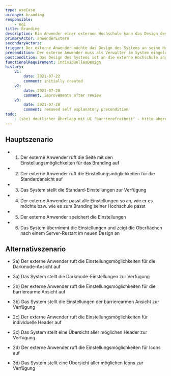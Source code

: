 ```yaml
---
type: useCase
acronym: branding
responsible: 
    - ngi
title: Branding
description: Ein Anwender einer externen Hochschule kann das Design des Systems individuell anpassen
primaryActor: anwenderExtern
secondaryActors:
trigger: Der externe Anwender möchte das Design des Systems an seine Hochschule anpassen
precondition: Der externe Anwender muss als Verwalter im System eingeloggt sein
postcondition: Das Design des Systems ist an die externe Hochschule angepasst
functionalRequirement: IndividuellesDesign
history:
    v1:
        date: 2021-07-22
        comment: initially created
    v2: 
        date: 2021-07-28
        comment: improvements after review
    v3:
        date: 2021-07-28
        comment: removed self explanatory precondition
todo: 
    - (sbe) deutlicher Überlapp mit UC "barrierefreiheit" - bitte abgrenzen oder zusammenführen
---
```


## Hauptszenario

* 1) Der externe Anwender ruft die Seite mit den Einstellungsmöglichkeiten für das Branding auf
* 2) Der externe Anwender ruft die Einstellungsmöglichkeiten für die Standardansicht auf
* 3) Das System stellt die Standard-Einstellungen zur Verfügung
* 4) Der externe Anwender passt alle  Einstellungen so an, wie er es möchte bzw. wie es zum Branding seiner Hochschule passt
* 5) Der externe Anwender speichert die Einstellungen
* 6) Das System übernimmt die Einstellungen und zeigt die Oberflächen nach einem Server-Restart im neuen Design an

## Alternativszenario

* 2a) Der externe Anwender ruft die Einstellungsmöglichkeiten für die Darkmode-Ansicht auf
* 3a) Das System stellt die Darkmode-Einstellungen zur Verfügung

* 2b) Der externe Anwender ruft die Einstellungsmöglichkeiten für die barrierearme Ansicht auf
* 3b) Das System stellt die Einstellungen der barrierearmen Ansicht zur Verfügung

* 2c) Der externe Anwender ruft die Einstellungsmöglichkeiten für individuelle Header auf
* 3c) Das System stellt eine Übersicht aller möglichen Header zur Verfügung

* 2d) Der externe Anwender ruft die Einstellungsmöglichkeiten für Icons auf
* 3d) Das System stellt eine Übersicht aller möglichen Icons zur Verfügung